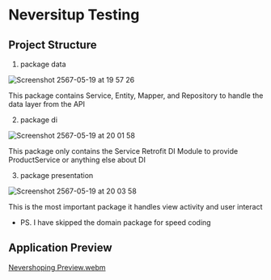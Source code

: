 # Neversitup Testing

## Project Structure
1. package data
  
![Screenshot 2567-05-19 at 19 57 26](https://github.com/armhansa/NeversitupTesting/assets/15827999/35a90d3d-773e-41be-85d0-30d0d4bfa454)

This package contains Service, Entity, Mapper, and Repository to handle the data layer from the API

2. package di

![Screenshot 2567-05-19 at 20 01 58](https://github.com/armhansa/NeversitupTesting/assets/15827999/7445e043-34e8-43ce-b75c-12176311c563)

This package only contains the Service Retrofit DI Module to provide ProductService or anything else about DI

3. package presentation

![Screenshot 2567-05-19 at 20 03 58](https://github.com/armhansa/NeversitupTesting/assets/15827999/a4ad82bf-64d5-4831-ab63-538ad6bb7a87)

This is the most important package it handles view activity and user interact

* PS. I have skipped the domain package for speed coding

## Application Preview


[Nevershoping Preview.webm](https://github.com/armhansa/NeversitupTesting/assets/15827999/d026b7cf-9633-4eb3-96b7-b75be73bdfa3)
